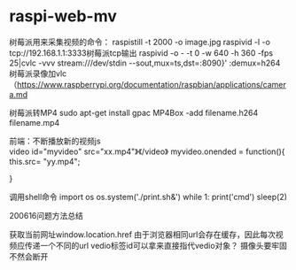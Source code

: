 # raspi-web-mv
树莓派用来采集视频的命令：
  raspistill -t 2000 -o image.jpg
  raspivid -l -o tcp://192.168.1.1:3333树莓派tcp输出
  raspivid -o - -t 0 -w 640 -h 360 -fps 25|cvlc -vvv stream:///dev/stdin --sout,mux=ts,dst=:8090}' :demux=h264      树莓派录像加vlc  （https://www.raspberrypi.org/documentation/raspbian/applications/camera.md
  
  
  
树莓派转MP4
  sudo apt-get install gpac
  MP4Box -add filename.h264 filename.mp4
  
前端：不断播放新的视频js  
  video id="myvideo" src="xx.mp4"》《/video》
  myvideo.onended = function(){
  this.src= "yy.mp4";

  }

调用shell命令
  import os
  os.system('./print.sh&')
  while 1:
          print('cmd')
          sleep(2)





200616问题方法总结

获取当前网址window.location.href
由于浏览器相同url会存在缓存，因此每次视频应传递一个不同的url
vedio标签id可以拿来直接指代vedio对象？
摄像头要牢固不然会断开
